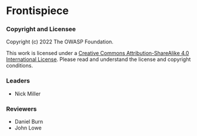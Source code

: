 # Frontispiece

### Copyright and Licensee

Copyright (c) 2022 The OWASP Foundation.

This work is licensed under a [Creative Commons Attribution-ShareAlike 4.0 International License](https://creativecommons.org/licenses/by-sa/4.0/). Please read and understand the license and copyright conditions.

### Leaders

- Nick Miller

### Reviewers

- Daniel Burn
- John Lowe
